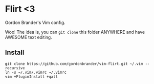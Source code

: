 Flirt <3
========

Gordon Brander's Vim config.

Woo! The idea is, you can `git clone` this folder ANYWHERE and have AWESOME text editing.

Install
-------

    git clone https://github.com/gordonbrander/vim-flirt.git ~/.vim --recursive
    ln -s ~/.vim/.vimrc ~/.vimrc
    vim +PluginInstall +qall
